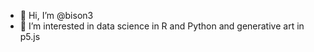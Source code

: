 - 👋 Hi, I’m @bison3
- 👀 I’m interested in data science in R and Python and generative art in p5.js
  

